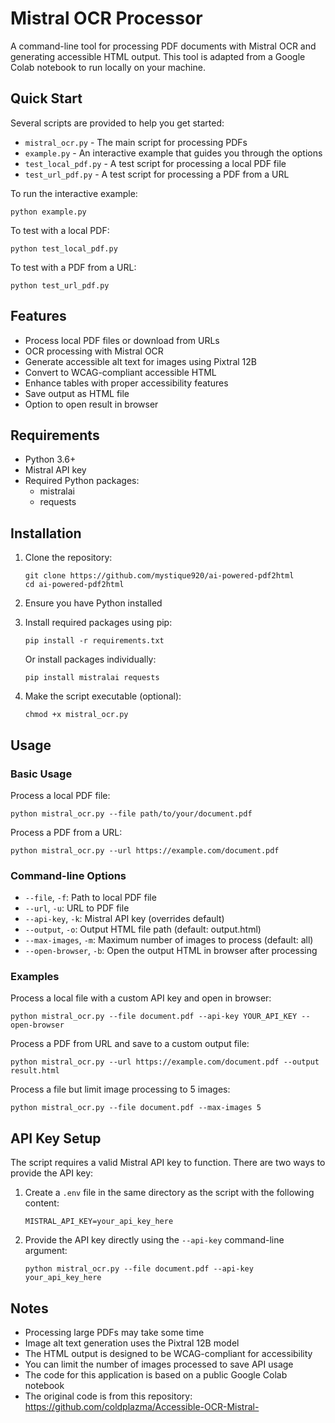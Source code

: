 # Mistral OCR Processor

A command-line tool for processing PDF documents with Mistral OCR and generating accessible HTML output. This tool is adapted from a Google Colab notebook to run locally on your machine.

## Quick Start

Several scripts are provided to help you get started:

- `mistral_ocr.py` - The main script for processing PDFs
- `example.py` - An interactive example that guides you through the options
- `test_local_pdf.py` - A test script for processing a local PDF file
- `test_url_pdf.py` - A test script for processing a PDF from a URL

To run the interactive example:
```
python example.py
```

To test with a local PDF:
```
python test_local_pdf.py
```

To test with a PDF from a URL:
```
python test_url_pdf.py
```

## Features

- Process local PDF files or download from URLs
- OCR processing with Mistral OCR
- Generate accessible alt text for images using Pixtral 12B
- Convert to WCAG-compliant accessible HTML
- Enhance tables with proper accessibility features
- Save output as HTML file
- Option to open result in browser

## Requirements

- Python 3.6+
- Mistral API key
- Required Python packages:
  - mistralai
  - requests

## Installation

1. Clone the repository:
   ```
   git clone https://github.com/mystique920/ai-powered-pdf2html
   cd ai-powered-pdf2html
   ```
2. Ensure you have Python installed
3. Install required packages using pip:
   ```
   pip install -r requirements.txt
   ```
   
   Or install packages individually:
   ```
   pip install mistralai requests
   ```
4. Make the script executable (optional):
   ```
   chmod +x mistral_ocr.py
   ```

## Usage

### Basic Usage

Process a local PDF file:
```
python mistral_ocr.py --file path/to/your/document.pdf
```

Process a PDF from a URL:
```
python mistral_ocr.py --url https://example.com/document.pdf
```

### Command-line Options

- `--file`, `-f`: Path to local PDF file
- `--url`, `-u`: URL to PDF file
- `--api-key`, `-k`: Mistral API key (overrides default)
- `--output`, `-o`: Output HTML file path (default: output.html)
- `--max-images`, `-m`: Maximum number of images to process (default: all)
- `--open-browser`, `-b`: Open the output HTML in browser after processing

### Examples

Process a local file with a custom API key and open in browser:
```
python mistral_ocr.py --file document.pdf --api-key YOUR_API_KEY --open-browser
```

Process a PDF from URL and save to a custom output file:
```
python mistral_ocr.py --url https://example.com/document.pdf --output result.html
```

Process a file but limit image processing to 5 images:
```
python mistral_ocr.py --file document.pdf --max-images 5
```

## API Key Setup

The script requires a valid Mistral API key to function. There are two ways to provide the API key:

1. Create a `.env` file in the same directory as the script with the following content:
   ```
   MISTRAL_API_KEY=your_api_key_here
   ```

2. Provide the API key directly using the `--api-key` command-line argument:
   ```
   python mistral_ocr.py --file document.pdf --api-key your_api_key_here
   ```

## Notes

- Processing large PDFs may take some time
- Image alt text generation uses the Pixtral 12B model
- The HTML output is designed to be WCAG-compliant for accessibility
- You can limit the number of images processed to save API usage
- The code for this application is based on a public Google Colab notebook
- The original code is from this repository: https://github.com/coldplazma/Accessible-OCR-Mistral-
